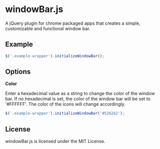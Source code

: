 # windowBar.js
A jQuery plugin for chrome packaged apps that creates a simple, customizable and functional window bar. 

## Example
```javascript
$('.example-wrapper').initializeWindowBar();
```
## Options
**Color**

Enter a hexadecimal value as a string to change the color of the window bar. If no hexadecimal is set, the color of the window bar will be set to '#FFFFFF'. The color of the icons will change accordingly.
```javascript
$('.example-wrapper').initializeWindowBar('#526262');
```

## License
windowBar.js is licensed under the MIT License.
